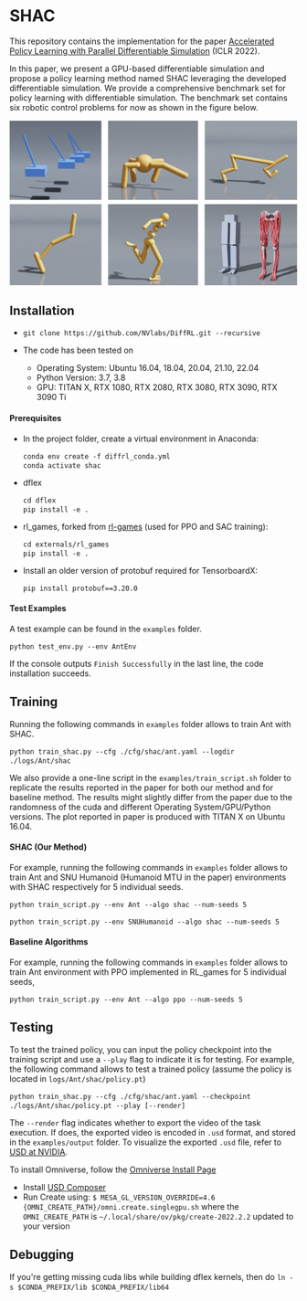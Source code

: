 # SHAC

This repository contains the implementation for the paper [Accelerated Policy Learning with Parallel Differentiable Simulation](https://short-horizon-actor-critic.github.io/) (ICLR 2022).



In this paper, we present a GPU-based differentiable simulation and propose a policy learning method named SHAC leveraging the developed differentiable simulation. We provide a comprehensive benchmark set for policy learning with differentiable simulation. The benchmark set contains six robotic control problems for now as shown in the figure below. 

<p align="center">
    <img src="figures/envs.png" alt="envs" width="800" />
</p>

## Installation

- `git clone https://github.com/NVlabs/DiffRL.git --recursive`

- The code has been tested on 
  - Operating System: Ubuntu 16.04, 18.04, 20.04, 21.10, 22.04
  - Python Version: 3.7, 3.8
  - GPU: TITAN X, RTX 1080, RTX 2080, RTX 3080, RTX 3090, RTX 3090 Ti

#### Prerequisites

- In the project folder, create a virtual environment in Anaconda:

  ```
  conda env create -f diffrl_conda.yml
  conda activate shac
  ```

- dflex

  ```
  cd dflex
  pip install -e .
  ```

- rl_games, forked from [rl-games](https://github.com/Denys88/rl_games) (used for PPO and SAC training):

  ````
  cd externals/rl_games
  pip install -e .
  ````

- Install an older version of protobuf required for TensorboardX:
  ````
  pip install protobuf==3.20.0
  ````

#### Test Examples

A test example can be found in the `examples` folder.

```
python test_env.py --env AntEnv
```

If the console outputs `Finish Successfully` in the last line, the code installation succeeds.


## Training

Running the following commands in `examples` folder allows to train Ant with SHAC.
```
python train_shac.py --cfg ./cfg/shac/ant.yaml --logdir ./logs/Ant/shac
```

We also provide a one-line script in the `examples/train_script.sh` folder to replicate the results reported in the paper for both our method and for baseline method. The results might slightly differ from the paper due to the randomness of the cuda and different Operating System/GPU/Python versions. The plot reported in paper is produced with TITAN X on Ubuntu 16.04.

#### SHAC (Our Method)

For example, running the following commands in `examples` folder allows to train Ant and SNU Humanoid (Humanoid MTU in the paper) environments with SHAC respectively for 5 individual seeds.

```
python train_script.py --env Ant --algo shac --num-seeds 5
```

```
python train_script.py --env SNUHumanoid --algo shac --num-seeds 5
```

#### Baseline Algorithms

For example, running the following commands in `examples` folder allows to train Ant environment with PPO implemented in RL_games for 5 individual seeds,

```
python train_script.py --env Ant --algo ppo --num-seeds 5
```

## Testing

To test the trained policy, you can input the policy checkpoint into the training script and use a `--play` flag to indicate it is for testing. For example, the following command allows to test a trained policy (assume the policy is located in `logs/Ant/shac/policy.pt`)

```
python train_shac.py --cfg ./cfg/shac/ant.yaml --checkpoint ./logs/Ant/shac/policy.pt --play [--render]
```

The `--render` flag indicates whether to export the video of the task execution. If does, the exported video is encoded in `.usd` format, and stored in the `examples/output` folder. To visualize the exported `.usd` file, refer to [USD at NVIDIA](https://developer.nvidia.com/usd).

To install Omniverse, follow the [Omniverse Install Page](https://www.nvidia.com/en-us/omniverse/download/)

- Install [USD Composer](https://www.nvidia.com/en-us/omniverse/apps/create/)
- Run Create using:
```$ MESA_GL_VERSION_OVERRIDE=4.6 {OMNI_CREATE_PATH}/omni.create.singlegpu.sh``` where the `OMNI_CREATE_PATH` is `~/.local/share/ov/pkg/create-2022.2.2` updated to your version


## Debugging

If you're getting missing cuda libs while building dflex kernels, then do `ln -s $CONDA_PREFIX/lib $CONDA_PREFIX/lib64`
 
